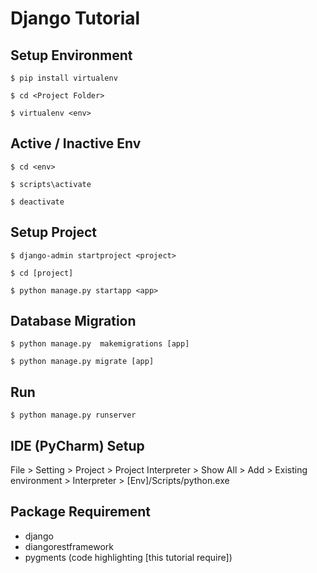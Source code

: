# Django Tutorial

## Setup Environment
```
$ pip install virtualenv

$ cd <Project Folder>

$ virtualenv <env>
```

## Active / Inactive Env
```
$ cd <env>

$ scripts\activate

$ deactivate
```

## Setup Project
```
$ django-admin startproject <project>

$ cd [project]

$ python manage.py startapp <app>
```

## Database Migration
```
$ python manage.py  makemigrations [app]

$ python manage.py migrate [app]
```

## Run
```
$ python manage.py runserver
```

## IDE (PyCharm) Setup
File > Setting > Project > Project Interpreter > Show All > Add > Existing environment > Interpreter > [Env]/Scripts/python.exe

## Package Requirement
- django
- diangorestframework
- pygments (code highlighting [this tutorial require])
